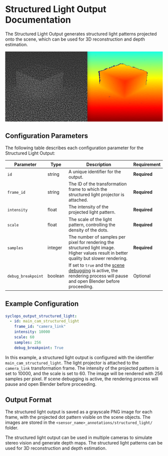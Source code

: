 # Structured Light Output Documentation

The Structured Light Output generates structured light patterns projected onto the scene, which can be used for 3D reconstruction and depth estimation.

![Dot projected image with stereo reconstruction on the right](../../../img/docs/dot_projection.png)

## Configuration Parameters

The following table describes each configuration parameter for the Structured Light Output:

| Parameter | Type | Description | Requirement |
|-----------|------|-------------|-------------|
| `id` | string | A unique identifier for the output. | **Required** |
| `frame_id` | string | The ID of the transformation frame to which the structured light projector is attached. | **Required** |
| `intensity` | float | The intensity of the projected light pattern. | **Required** |
| `scale` | float | The scale of the light pattern, controlling the density of the dots. | **Required** |
| `samples` | integer | The number of samples per pixel for rendering the structured light image. Higher values result in better quality but slower rendering. | **Required** |
| `debug_breakpoint` | boolean | If set to `true` and the [scene debugging](../../../developement/debugging.md#visually-debug-a-job-file) is active, the rendering process will pause and open Blender before proceeding. | Optional |

## Example Configuration

```yaml
syclops_output_structured_light:
  - id: main_cam_structured_light
    frame_id: "camera_link"
    intensity: 10000
    scale: 60
    samples: 256
    debug_breakpoint: True
```

In this example, a structured light output is configured with the identifier `main_cam_structured_light`. The light projector is attached to the `camera_link` transformation frame. The intensity of the projected pattern is set to 10000, and the scale is set to 60. The image will be rendered with 256 samples per pixel. If scene debugging is active, the rendering process will pause and open Blender before proceeding.

## Output Format

The structured light output is saved as a grayscale PNG image for each frame, with the projected dot pattern visible on the scene objects. The images are stored in the `<sensor_name>_annotations/structured_light/` folder.


The structured light output can be used in multiple cameras to simulate stereo vision and generate depth maps. The structured light patterns can be used for 3D reconstruction and depth estimation.